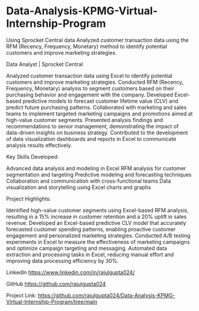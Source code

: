 # Data-Analysis-KPMG-Virtual-Internship-Program
Using Sprocket Central data Analyzed customer transaction data using the RFM (Recency, Frequency, Monetary) method to identify potential customers and improve marketing strategies.


Data Analyst | Sprocket Central

Analyzed customer transaction data using Excel to identify potential customers and improve marketing strategies.
Conducted RFM (Recency, Frequency, Monetary) analysis to segment customers based on their purchasing behavior and engagement with the company.
Developed Excel-based predictive models to forecast customer lifetime value (CLV) and predict future purchasing patterns.
Collaborated with marketing and sales teams to implement targeted marketing campaigns and promotions aimed at high-value customer segments.
Presented analysis findings and recommendations to senior management, demonstrating the impact of data-driven insights on business strategy.
Contributed to the development of data visualization dashboards and reports in Excel to communicate analysis results effectively.


Key Skills Developed:

Advanced data analysis and modeling in Excel
RFM analysis for customer segmentation and targeting
Predictive modeling and forecasting techniques
Collaboration and communication with cross-functional teams
Data visualization and storytelling using Excel charts and graphs


Project Highlights:

Identified high-value customer segments using Excel-based RFM analysis, resulting in a 15% increase in customer retention and a 20% uplift in sales revenue.
Developed an Excel-based predictive CLV model that accurately forecasted customer spending patterns, enabling proactive customer engagement and personalized marketing strategies.
Conducted A/B testing experiments in Excel to measure the effectiveness of marketing campaigns and optimize campaign targeting and messaging.
Automated data extraction and processing tasks in Excel, reducing manual effort and improving data processing efficiency by 30%.

LinkedIn
https://www.linkedin.com/in/rajulgupta024/

GitHub
https://github.com/rajulgupta024

Project Link: https://github.com/rajulgupta024/Data-Analysis-KPMG-Virtual-Internship-Program/tree/main
